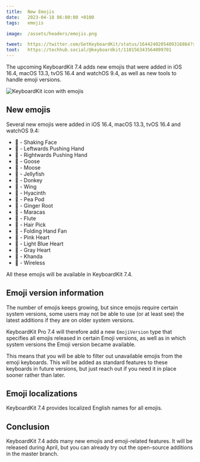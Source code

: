 ```yaml
---
title:  New Emojis
date:   2023-04-18 06:00:00 +0100
tags:   emojis

image:  /assets/headers/emojis.png

tweet:  https://twitter.com/GetKeyboardKit/status/1644240205409316864?s=20
toot:   https://techhub.social/@keyboardkit/110156343564099701
---
```


The upcoming KeyboardKit 7.4 adds new emojis that were added in iOS 16.4, macOS 13.3, tvOS 16.4 and watchOS 9.4, as well as new tools to handle emoji versions.

![KeyboardKit icon with emojis]({{page.image}})


## New emojis

Several new emojis were added in iOS 16.4, macOS 13.3, tvOS 16.4 and watchOS 9.4:

* 🫨 - Shaking Face
* 🫸 - Leftwards Pushing Hand
* 🫷 - Rightwards Pushing Hand
* 🪿 - Goose
* 🫎 - Moose
* 🪼 - Jellyfish
* 🫏 - Donkey
* 🪽 - Wing
* 🪻 - Hyacinth
* 🫛 - Pea Pod
* 🫚 - Ginger Root
* 🪇 - Maracas
* 🪈 - Flute
* 🪮 - Hair Pick
* 🪭 - Folding Hand Fan
* 🩷 - Pink Heart
* 🩵 - Light Blue Heart
* 🩶 - Gray Heart
* 🪯 - Khanda
* 🛜 - Wireless

All these emojis will be available in KeyboardKit 7.4.


## Emoji version information

The number of emojis keeps growing, but since emojis require certain system versions, some users may not be able to use (or at least see) the latest additions if they are on older system versions.

KeyboardKit Pro 7.4 will therefore add a new `EmojiVersion` type that specifies all emojis released in certain Emoji versions, as well as in which system versions the Emoji version became available.

This means that you will be able to filter out unavailable emojis from the emoji keyboards. This will be added as standard features to these keyboards in future versions, but just reach out if you need it in place sooner rather than later.


## Emoji localizations

KeyboardKit 7.4 provides localized English names for all emojis.


## Conclusion

KeyboardKit 7.4 adds many new emojis and emoji-related features. It will be released during April, but you can already try out the open-source additions in the master branch.